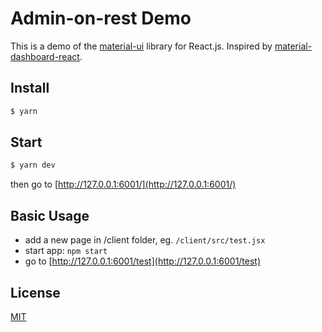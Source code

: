 # Admin-on-rest Demo

This is a demo of the [material-ui](http://www.material-ui.com/#/) library for React.js. Inspired by [material-dashboard-react](https://github.com/creativetimofficial/material-dashboard-react/).

## Install

```bash
$ yarn
```

## Start

```bash
$ yarn dev
```

then go to [http://127.0.0.1:6001/](http://127.0.0.1:6001/)

## Basic Usage

* add a new page in /client folder, eg. `/client/src/test.jsx`
* start app: `npm start`
* go to [http://127.0.0.1:6001/test](http://127.0.0.1:6001/test)

## License

[MIT](LICENSE)
